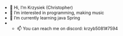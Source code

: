 - 👋 Hi, I’m Krzysiek (Christopher)
- 👀 I’m interested in programming, making music
- 🌱 I’m currently learning java Spring
- - 📫 You can reach me on discord: krzyb5081#7594

<!---
krzyb5081/krzyb5081 is a ✨ special ✨ repository because its `README.md` (this file) appears on your GitHub profile.
You can click the Preview link to take a look at your changes.
--->
